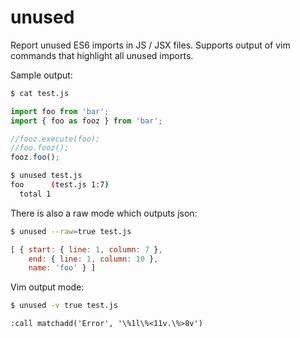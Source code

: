 # unused

Report unused ES6 imports in JS / JSX files. Supports output of vim commands that highlight all unused imports.

Sample output:

```bash
$ cat test.js
```

```js
import foo from 'bar';
import { foo as fooz } from 'bar';

//fooz.execute(foo);
//foo.fooz();
fooz.foo();
```
```bash
$ unused test.js
foo      (test.js 1:7)
  total 1
```

There is also a raw mode which outputs json:

```bash
$ unused --raw=true test.js
```
```js
[ { start: { line: 1, column: 7 },
    end: { line: 1, column: 10 },
    name: 'foo' } ]
```


Vim output mode:

```bash
$ unused -v true test.js
```
```vim
:call matchadd('Error', '\%1l\%<11v.\%>8v')
```
